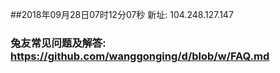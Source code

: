 ##2018年09月28日07时12分07秒 新址: 104.248.127.147
### 兔友常见问题及解答: https://github.com/wanggonging/d/blob/w/FAQ.md
